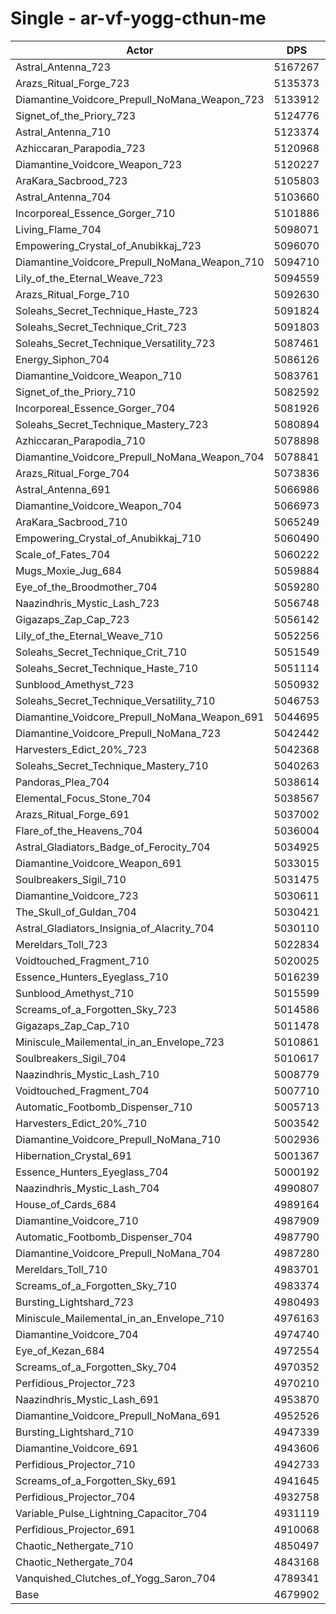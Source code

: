 # Single - ar-vf-yogg-cthun-me
| Actor | DPS | Increase |
|---|:---:|:---:|
|Astral_Antenna_723|5167267|10.41%|
|Arazs_Ritual_Forge_723|5135373|9.73%|
|Diamantine_Voidcore_Prepull_NoMana_Weapon_723|5133912|9.70%|
|Signet_of_the_Priory_723|5124776|9.51%|
|Astral_Antenna_710|5123374|9.48%|
|Azhiccaran_Parapodia_723|5120968|9.42%|
|Diamantine_Voidcore_Weapon_723|5120227|9.41%|
|AraKara_Sacbrood_723|5105803|9.10%|
|Astral_Antenna_704|5103660|9.05%|
|Incorporeal_Essence_Gorger_710|5101886|9.02%|
|Living_Flame_704|5098071|8.94%|
|Empowering_Crystal_of_Anubikkaj_723|5096070|8.89%|
|Diamantine_Voidcore_Prepull_NoMana_Weapon_710|5094710|8.86%|
|Lily_of_the_Eternal_Weave_723|5094559|8.86%|
|Arazs_Ritual_Forge_710|5092630|8.82%|
|Soleahs_Secret_Technique_Haste_723|5091824|8.80%|
|Soleahs_Secret_Technique_Crit_723|5091803|8.80%|
|Soleahs_Secret_Technique_Versatility_723|5087461|8.71%|
|Energy_Siphon_704|5086126|8.68%|
|Diamantine_Voidcore_Weapon_710|5083761|8.63%|
|Signet_of_the_Priory_710|5082592|8.60%|
|Incorporeal_Essence_Gorger_704|5081926|8.59%|
|Soleahs_Secret_Technique_Mastery_723|5080894|8.57%|
|Azhiccaran_Parapodia_710|5078898|8.53%|
|Diamantine_Voidcore_Prepull_NoMana_Weapon_704|5078841|8.52%|
|Arazs_Ritual_Forge_704|5073836|8.42%|
|Astral_Antenna_691|5066986|8.27%|
|Diamantine_Voidcore_Weapon_704|5066973|8.27%|
|AraKara_Sacbrood_710|5065249|8.23%|
|Empowering_Crystal_of_Anubikkaj_710|5060490|8.13%|
|Scale_of_Fates_704|5060222|8.13%|
|Mugs_Moxie_Jug_684|5059884|8.12%|
|Eye_of_the_Broodmother_704|5059280|8.11%|
|Naazindhris_Mystic_Lash_723|5056748|8.05%|
|Gigazaps_Zap_Cap_723|5056142|8.04%|
|Lily_of_the_Eternal_Weave_710|5052256|7.96%|
|Soleahs_Secret_Technique_Crit_710|5051549|7.94%|
|Soleahs_Secret_Technique_Haste_710|5051114|7.93%|
|Sunblood_Amethyst_723|5050932|7.93%|
|Soleahs_Secret_Technique_Versatility_710|5046753|7.84%|
|Diamantine_Voidcore_Prepull_NoMana_Weapon_691|5044695|7.79%|
|Diamantine_Voidcore_Prepull_NoMana_723|5042442|7.75%|
|Harvesters_Edict_20%_723|5042368|7.75%|
|Soleahs_Secret_Technique_Mastery_710|5040263|7.70%|
|Pandoras_Plea_704|5038614|7.66%|
|Elemental_Focus_Stone_704|5038567|7.66%|
|Arazs_Ritual_Forge_691|5037002|7.63%|
|Flare_of_the_Heavens_704|5036004|7.61%|
|Astral_Gladiators_Badge_of_Ferocity_704|5034925|7.59%|
|Diamantine_Voidcore_Weapon_691|5033015|7.55%|
|Soulbreakers_Sigil_710|5031475|7.51%|
|Diamantine_Voidcore_723|5030611|7.49%|
|The_Skull_of_Guldan_704|5030421|7.49%|
|Astral_Gladiators_Insignia_of_Alacrity_704|5030110|7.48%|
|Mereldars_Toll_723|5022834|7.33%|
|Voidtouched_Fragment_710|5020025|7.27%|
|Essence_Hunters_Eyeglass_710|5016239|7.19%|
|Sunblood_Amethyst_710|5015599|7.17%|
|Screams_of_a_Forgotten_Sky_723|5014586|7.15%|
|Gigazaps_Zap_Cap_710|5011478|7.09%|
|Miniscule_Mailemental_in_an_Envelope_723|5010861|7.07%|
|Soulbreakers_Sigil_704|5010617|7.07%|
|Naazindhris_Mystic_Lash_710|5008779|7.03%|
|Voidtouched_Fragment_704|5007710|7.00%|
|Automatic_Footbomb_Dispenser_710|5005713|6.96%|
|Harvesters_Edict_20%_710|5003542|6.92%|
|Diamantine_Voidcore_Prepull_NoMana_710|5002936|6.90%|
|Hibernation_Crystal_691|5001367|6.87%|
|Essence_Hunters_Eyeglass_704|5000192|6.84%|
|Naazindhris_Mystic_Lash_704|4990807|6.64%|
|House_of_Cards_684|4989164|6.61%|
|Diamantine_Voidcore_710|4987909|6.58%|
|Automatic_Footbomb_Dispenser_704|4987790|6.58%|
|Diamantine_Voidcore_Prepull_NoMana_704|4987280|6.57%|
|Mereldars_Toll_710|4983701|6.49%|
|Screams_of_a_Forgotten_Sky_710|4983374|6.48%|
|Bursting_Lightshard_723|4980493|6.42%|
|Miniscule_Mailemental_in_an_Envelope_710|4976163|6.33%|
|Diamantine_Voidcore_704|4974740|6.30%|
|Eye_of_Kezan_684|4972554|6.25%|
|Screams_of_a_Forgotten_Sky_704|4970352|6.21%|
|Perfidious_Projector_723|4970210|6.20%|
|Naazindhris_Mystic_Lash_691|4953870|5.85%|
|Diamantine_Voidcore_Prepull_NoMana_691|4952526|5.83%|
|Bursting_Lightshard_710|4947339|5.71%|
|Diamantine_Voidcore_691|4943606|5.63%|
|Perfidious_Projector_710|4942733|5.62%|
|Screams_of_a_Forgotten_Sky_691|4941645|5.59%|
|Perfidious_Projector_704|4932758|5.40%|
|Variable_Pulse_Lightning_Capacitor_704|4931119|5.37%|
|Perfidious_Projector_691|4910068|4.92%|
|Chaotic_Nethergate_710|4850497|3.65%|
|Chaotic_Nethergate_704|4843168|3.49%|
|Vanquished_Clutches_of_Yogg_Saron_704|4789341|2.34%|
|Base|4679902|0.00%|
